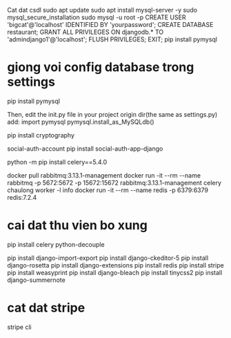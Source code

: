 Cat dat csdl
sudo apt update
sudo apt install mysql-server -y
sudo mysql_secure_installation
sudo mysql -u root -p
CREATE USER 'bigcat'@'localhost' IDENTIFIED BY 'yourpassword';
CREATE DATABASE restaurant;
GRANT ALL PRIVILEGES ON djangodb.* TO 'admindjango1'@'localhost';
FLUSH PRIVILEGES;
EXIT;
pip install pymysql
# giong voi config database trong settings
pip install pymysql

Then, edit the init.py file in your project origin dir(the same as settings.py)
add:
import pymysql
pymysql.install_as_MySQLdb()

pip install cryptography

social-auth-account
pip install social-auth-app-django

python -m pip install celery==5.4.0


docker pull rabbitmq:3.13.1-management
docker run -it --rm --name rabbitmq -p 5672:5672 -p 15672:15672 rabbitmq:3.13.1-management
celery chaulong worker -l info
docker run -it --rm --name redis -p 6379:6379 redis:7.2.4

# cai dat thu vien bo xung

pip install celery python-decouple

pip install django-import-export
pip install django-ckeditor-5
pip install django-rosetta
pip install django-extensions
pip install redis
pip install stripe
pip install weasyprint
pip install django-bleach
pip install tinycss2
pip install django-summernote

# cat dat stripe
stripe cli


